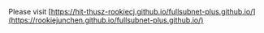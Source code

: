 Please visit [https://hit-thusz-rookiecj.github.io/fullsubnet-plus.github.io/](https://rookiejunchen.github.io/fullsubnet-plus.github.io/)

